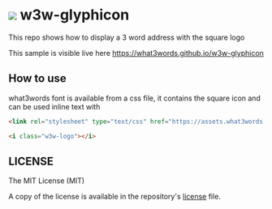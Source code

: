 # <image src="https://what3words.com/assets/images/w3w_square_red.png">&nbsp;w3w-glyphicon

This repo shows how to display a 3 word address with the square logo

This sample is visible live here https://what3words.github.io/w3w-glyphicon

## How to use

what3words font is available from a css file, it contains the square icon and can be used inline text with
```html
<link rel="stylesheet" type="text/css" href="https://assets.what3words.com/css/w3w-glyphicon.css" />

<i class="w3w-logo"></i>
```

## LICENSE

The MIT License (MIT)

A copy of the license is available in the repository's [license](LICENSE) file.
